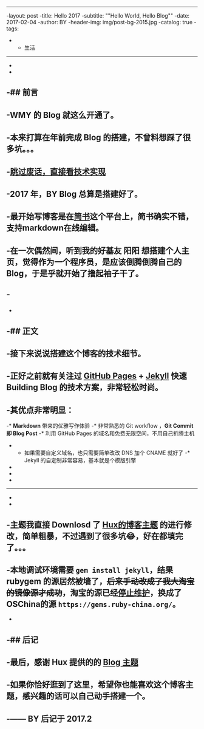 ----
 -layout:     post
 -title:      Hello 2017
 -subtitle:    "\"Hello World, Hello Blog\""
 -date:       2017-02-04
 -author:     BY
 -header-img: img/post-bg-2015.jpg
 -catalog: true
 -tags:
 -    - 生活
 ----
 
 -
 -
 -## 前言
 -
 -WMY 的 Blog 就这么开通了。
 -
 -本来打算在年前完成 Blog 的搭建，不曾料想踩了很多坑。。。
 -
 -[跳过废话，直接看技术实现 ](#build) 
 -
 -2017 年，BY Blog 总算是搭建好了。
 -
 -最开始写博客是在[简书](www.jianshu.com)这个平台上，简书确实不错，支持markdown在线编辑。
 -
 -在一次偶然间，听到我的好基友 **阳阳** 想搭建个人主页，觉得作为一个程序员，是应该倒腾倒腾自己的Blog，于是乎就开始了撸起袖子干了。
 -
 -<p id = "build"></p>
 ----
 -
 -## 正文
 -
 -接下来说说搭建这个博客的技术细节。  
 -
 -正好之前就有关注过 [GitHub Pages](https://pages.github.com/) + [Jekyll](http://jekyllrb.com/) 快速 Building Blog 的技术方案，非常轻松时尚。
 -
 -其优点非常明显：
 -
 -* **Markdown** 带来的优雅写作体验
 -* 非常熟悉的 Git workflow ，**Git Commit 即 Blog Post**
 -* 利用 GitHub Pages 的域名和免费无限空间，不用自己折腾主机
 -	* 如果需要自定义域名，也只需要简单改改 DNS 加个 CNAME 就好了 
 -* Jekyll 的自定制非常容易，基本就是个模版引擎
 -
 -
 -
 ----
 -
 -
 -主题我直接 Downlosd 了 [Hux的博客主题](https://huangxuan.me/) 的进行修改，简单粗暴，不过遇到了很多坑😂，好在都填完了。。。
 -
 -本地调试环境需要 `gem install jekyll`，结果 rubygem 的源居然被墙了，~~后来手动改成了我大淘宝的镜像源才成功~~，淘宝的源已经[停止维护](https://gems.ruby-china.org/)，换成了OSChina的源 `https://gems.ruby-china.org/`。
 -
 -
 -## 后记
 -
 -最后，感谢 Hux 提供的的 [Blog 主题](https://github.com/Huxpro/huxpro.github.io)
 -
 -如果你恰好逛到了这里，希望你也能喜欢这个博客主题，感兴趣的话可以自己动手搭建一个。
 -
 -—— BY 后记于 2017.2
 -
